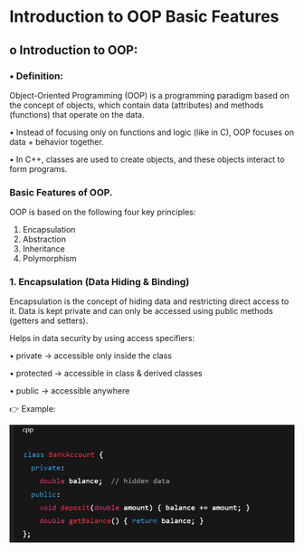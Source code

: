 # Introduction to OOP Basic Features

## **o	Introduction to OOP:**
### **•  Definition:**

Object-Oriented Programming (OOP) is a programming paradigm based on the concept of objects, which contain data (attributes) and methods (functions) that operate on the data. 

•  Instead of focusing only on functions and logic (like in C), OOP focuses on data + behavior together.

•  In C++, classes are used to create objects, and these objects interact to form programs.

### **Basic Features of OOP.**
OOP is based on the following four key principles:

1.	Encapsulation
2.	Abstraction
3.	Inheritance
4.	Polymorphism


### **1. Encapsulation (Data Hiding & Binding)**

Encapsulation is the concept of hiding data and restricting direct access to it. Data is kept private and can only be accessed using public methods (getters and setters).

Helps in data security by using access specifiers:

•	private → accessible only inside the class

•	protected → accessible in class & derived classes

•	public → accessible anywhere

👉 Example:

![alt text](pic1.jpg)

